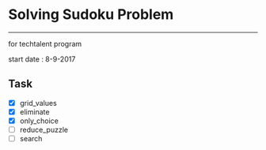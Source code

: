 # Solving Sudoku Problem
<hr/>
 for techtalent program  

 start date : 8-9-2017  

## Task  
  - [x] grid_values
  - [x] eliminate
  - [x] only_choice
  - [ ] reduce_puzzle
  - [ ] search